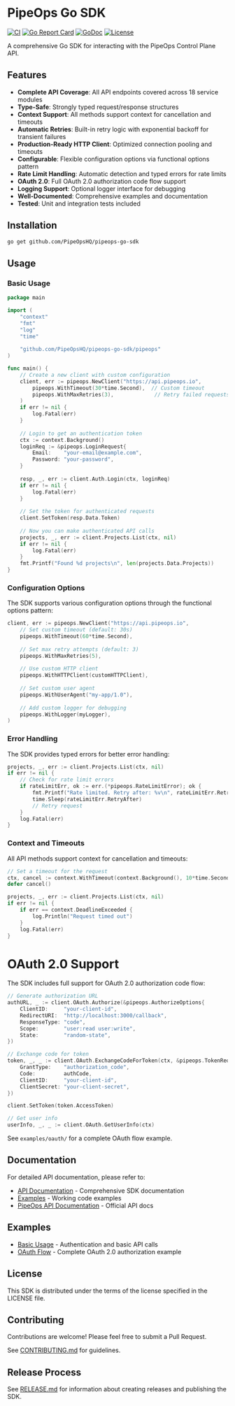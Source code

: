 # PipeOps Go SDK

[![CI](https://github.com/PipeOpsHQ/pipeops-go-sdk/workflows/CI/badge.svg)](https://github.com/PipeOpsHQ/pipeops-go-sdk/actions/workflows/ci.yml)
[![Go Report Card](https://goreportcard.com/badge/github.com/PipeOpsHQ/pipeops-go-sdk)](https://goreportcard.com/report/github.com/PipeOpsHQ/pipeops-go-sdk)
[![GoDoc](https://godoc.org/github.com/PipeOpsHQ/pipeops-go-sdk?status.svg)](https://godoc.org/github.com/PipeOpsHQ/pipeops-go-sdk/pipeops)
[![License](https://img.shields.io/github/license/PipeOpsHQ/pipeops-go-sdk)](LICENSE)

A comprehensive Go SDK for interacting with the PipeOps Control Plane API.

## Features

- **Complete API Coverage**: All API endpoints covered across 18 service modules
- **Type-Safe**: Strongly typed request/response structures
- **Context Support**: All methods support context for cancellation and timeouts
- **Automatic Retries**: Built-in retry logic with exponential backoff for transient failures
- **Production-Ready HTTP Client**: Optimized connection pooling and timeouts
- **Configurable**: Flexible configuration options via functional options pattern
- **Rate Limit Handling**: Automatic detection and typed errors for rate limits
- **OAuth 2.0**: Full OAuth 2.0 authorization code flow support
- **Logging Support**: Optional logger interface for debugging
- **Well-Documented**: Comprehensive examples and documentation
- **Tested**: Unit and integration tests included

## Installation

```bash
go get github.com/PipeOpsHQ/pipeops-go-sdk
```

## Usage

### Basic Usage

```go
package main

import (
    "context"
    "fmt"
    "log"
    "time"
    
    "github.com/PipeOpsHQ/pipeops-go-sdk/pipeops"
)

func main() {
    // Create a new client with custom configuration
    client, err := pipeops.NewClient("https://api.pipeops.io",
        pipeops.WithTimeout(30*time.Second),  // Custom timeout
        pipeops.WithMaxRetries(3),             // Retry failed requests up to 3 times
    )
    if err != nil {
        log.Fatal(err)
    }
    
    // Login to get an authentication token
    ctx := context.Background()
    loginReq := &pipeops.LoginRequest{
        Email:    "your-email@example.com",
        Password: "your-password",
    }
    
    resp, _, err := client.Auth.Login(ctx, loginReq)
    if err != nil {
        log.Fatal(err)
    }
    
    // Set the token for authenticated requests
    client.SetToken(resp.Data.Token)
    
    // Now you can make authenticated API calls
    projects, _, err := client.Projects.List(ctx, nil)
    if err != nil {
        log.Fatal(err)
    }
    fmt.Printf("Found %d projects\n", len(projects.Data.Projects))
}
```

### Configuration Options

The SDK supports various configuration options through the functional options pattern:

```go
client, err := pipeops.NewClient("https://api.pipeops.io",
    // Set custom timeout (default: 30s)
    pipeops.WithTimeout(60*time.Second),
    
    // Set max retry attempts (default: 3)
    pipeops.WithMaxRetries(5),
    
    // Use custom HTTP client
    pipeops.WithHTTPClient(customHTTPClient),
    
    // Set custom user agent
    pipeops.WithUserAgent("my-app/1.0"),
    
    // Add custom logger for debugging
    pipeops.WithLogger(myLogger),
)
```

### Error Handling

The SDK provides typed errors for better error handling:

```go
projects, _, err := client.Projects.List(ctx, nil)
if err != nil {
    // Check for rate limit errors
    if rateLimitErr, ok := err.(*pipeops.RateLimitError); ok {
        fmt.Printf("Rate limited. Retry after: %v\n", rateLimitErr.RetryAfter)
        time.Sleep(rateLimitErr.RetryAfter)
        // Retry request
    }
    log.Fatal(err)
}
```

### Context and Timeouts

All API methods support context for cancellation and timeouts:

```go
// Set a timeout for the request
ctx, cancel := context.WithTimeout(context.Background(), 10*time.Second)
defer cancel()

projects, _, err := client.Projects.List(ctx, nil)
if err != nil {
    if err == context.DeadlineExceeded {
        log.Println("Request timed out")
    }
    log.Fatal(err)
}
```

# OAuth 2.0 Support

The SDK includes full support for OAuth 2.0 authorization code flow:

```go
// Generate authorization URL
authURL, _ := client.OAuth.Authorize(&pipeops.AuthorizeOptions{
    ClientID:     "your-client-id",
    RedirectURI:  "http://localhost:3000/callback",
    ResponseType: "code",
    Scope:        "user:read user:write",
    State:        "random-state",
})

// Exchange code for token
token, _, _ := client.OAuth.ExchangeCodeForToken(ctx, &pipeops.TokenRequest{
    GrantType:    "authorization_code",
    Code:         authCode,
    ClientID:     "your-client-id",
    ClientSecret: "your-client-secret",
})

client.SetToken(token.AccessToken)

// Get user info
userInfo, _, _ := client.OAuth.GetUserInfo(ctx)
```

See `examples/oauth/` for a complete OAuth flow example.

## Documentation

For detailed API documentation, please refer to:
- [API Documentation](docs/README.md) - Comprehensive SDK documentation
- [Examples](examples/) - Working code examples
- [PipeOps API Documentation](https://api.pipeops.io/docs) - Official API docs

## Examples

- [Basic Usage](examples/basic/) - Authentication and basic API calls
- [OAuth Flow](examples/oauth/) - Complete OAuth 2.0 authorization example

## License

This SDK is distributed under the terms of the license specified in the LICENSE file.

## Contributing

Contributions are welcome! Please feel free to submit a Pull Request.

See [CONTRIBUTING.md](CONTRIBUTING.md) for guidelines.

## Release Process

See [RELEASE.md](RELEASE.md) for information about creating releases and publishing the SDK.
